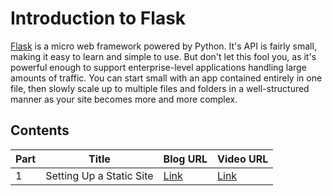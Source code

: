 # Introduction to Flask

[Flask](http://flask.pocoo.org/) is a micro web framework powered by Python. It's API is fairly small, making it easy to learn and simple to use. But don't let this fool you, as it's powerful enough to support enterprise-level applications handling large amounts of traffic. You can start small with an app contained entirely in one file, then slowly scale up to multiple files and folders in a well-structured manner as your site becomes more and more complex. 

## Contents


| Part |      Title                |  Blog URL | Video URL |
|------|---------------------------|-----------| ----------|
| 1    |  Setting Up a Static Site | [Link](https://www.youtube.com/watch?v=Gix_zeTrT7E)      | [Link](https://www.youtube.com/watch?v=Gix_zeTrT7E) |